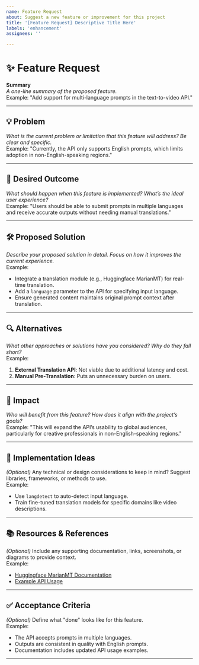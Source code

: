 ```yaml
---
name: Feature Request
about: Suggest a new feature or improvement for this project
title: '[Feature Request] Descriptive Title Here'
labels: 'enhancement'
assignees: ''

---
```


# ✨ Feature Request

**Summary**  
*A one-line summary of the proposed feature.*  
Example: "Add support for multi-language prompts in the text-to-video API."

---

## 💡 Problem  
*What is the current problem or limitation that this feature will address? Be clear and specific.*  
Example: "Currently, the API only supports English prompts, which limits adoption in non-English-speaking regions."

---

## 🎯 Desired Outcome  
*What should happen when this feature is implemented? What’s the ideal user experience?*  
Example: "Users should be able to submit prompts in multiple languages and receive accurate outputs without needing manual translations."

---

## 🛠 Proposed Solution  
*Describe your proposed solution in detail. Focus on how it improves the current experience.*  
Example:
- Integrate a translation module (e.g., Huggingface MarianMT) for real-time translation.  
- Add a `language` parameter to the API for specifying input language.  
- Ensure generated content maintains original prompt context after translation.

---

## 🔍 Alternatives  
*What other approaches or solutions have you considered? Why do they fall short?*  
Example:
1. **External Translation API**: Not viable due to additional latency and cost.  
2. **Manual Pre-Translation**: Puts an unnecessary burden on users.

---

## 🌟 Impact  
*Who will benefit from this feature? How does it align with the project’s goals?*  
Example: "This will expand the API’s usability to global audiences, particularly for creative professionals in non-English-speaking regions."

---

## 🚀 Implementation Ideas  
*(Optional)* Any technical or design considerations to keep in mind? Suggest libraries, frameworks, or methods to use.  
Example:
- Use `langdetect` to auto-detect input language.  
- Train fine-tuned translation models for specific domains like video descriptions.

---

## 📚 Resources & References  
*(Optional)* Include any supporting documentation, links, screenshots, or diagrams to provide context.  
Example:
- [Huggingface MarianMT Documentation](https://huggingface.co/docs/transformers/model_doc/marian)  
- [Example API Usage](https://example.com/docs)

---

## ✅ Acceptance Criteria  
*(Optional)* Define what "done" looks like for this feature.  
Example:
- The API accepts prompts in multiple languages.  
- Outputs are consistent in quality with English prompts.  
- Documentation includes updated API usage examples.

---
